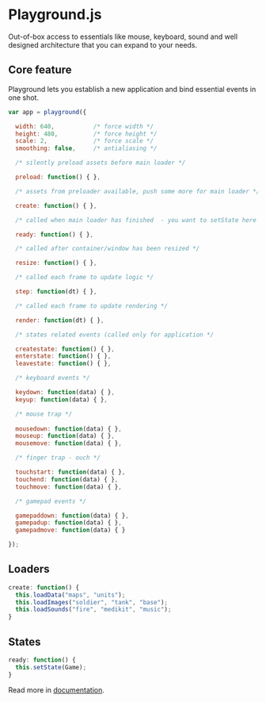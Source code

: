# Playground.js

Out-of-box access to essentials like mouse, keyboard, sound and well designed architecture that you can expand to your needs.

## Core feature

Playground lets you establish a new application and bind essential events in one shot.

```javascript
var app = playground({

  width: 640,           /* force width */
  height: 480,          /* force height */
  scale: 2,             /* force scale */
  smoothing: false,     /* antialiasing */

  /* silently preload assets before main loader */

  preload: function() { },

  /* assets from preloader available, push some more for main loader */

  create: function() { },

  /* called when main loader has finished  - you want to setState here */

  ready: function() { },

  /* called after container/window has been resized */

  resize: function() { },

  /* called each frame to update logic */

  step: function(dt) { },

  /* called each frame to update rendering */

  render: function(dt) { },

  /* states related events (called only for application */

  createstate: function() { },
  enterstate: function() { },
  leavestate: function() { },

  /* keyboard events */

  keydown: function(data) { },
  keyup: function(data) { },

  /* mouse trap */
  
  mousedown: function(data) { },
  mouseup: function(data) { },
  mousemove: function(data) { },

  /* finger trap - ouch */

  touchstart: function(data) { },
  touchend: function(data) { },
  touchmove: function(data) { },

  /* gamepad events */

  gamepaddown: function(data) { },
  gamepadup: function(data) { },
  gamepadmove: function(data) { }

});
```

## Loaders

```javascript
create: function() {
  this.loadData("maps", "units");
  this.loadImages("soldier", "tank", "base");
  this.loadSounds("fire", "medikit", "music");
}
```

## States

```javascript
ready: function() {
  this.setState(Game);
}
```

Read more in [documentation](http://playgroundjs.com).